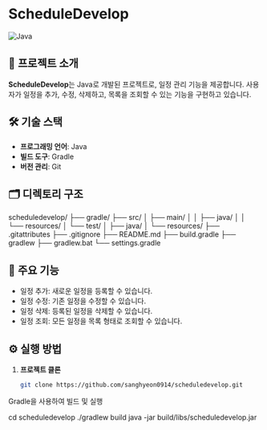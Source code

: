 # ScheduleDevelop

![Java](https://img.shields.io/badge/Java-100%25-blue)

## 📌 프로젝트 소개
**ScheduleDevelop**는 Java로 개발된 프로젝트로, 일정 관리 기능을 제공합니다. 사용자가 일정을 추가, 수정, 삭제하고, 목록을 조회할 수 있는 기능을 구현하고 있습니다.

## 🛠 기술 스택
- **프로그래밍 언어**: Java
- **빌드 도구**: Gradle
- **버전 관리**: Git

## 🗂 디렉토리 구조
scheduledevelop/ ├── gradle/ ├── src/ │ ├── main/ │ │ ├── java/ │ │ └── resources/ │ └── test/ │ ├── java/ │ └── resources/ ├── .gitattributes ├── .gitignore ├── README.md ├── build.gradle ├── gradlew ├── gradlew.bat └── settings.gradle

## 🚀 주요 기능
- 일정 추가: 새로운 일정을 등록할 수 있습니다.
- 일정 수정: 기존 일정을 수정할 수 있습니다.
- 일정 삭제: 등록된 일정을 삭제할 수 있습니다.
- 일정 조회: 모든 일정을 목록 형태로 조회할 수 있습니다.

## ⚙️ 실행 방법
1. **프로젝트 클론**
   ```bash
   git clone https://github.com/sanghyeon0914/scheduledevelop.git
   
Gradle을 사용하여 빌드 및 실행

cd scheduledevelop
./gradlew build
java -jar build/libs/scheduledevelop.jar


